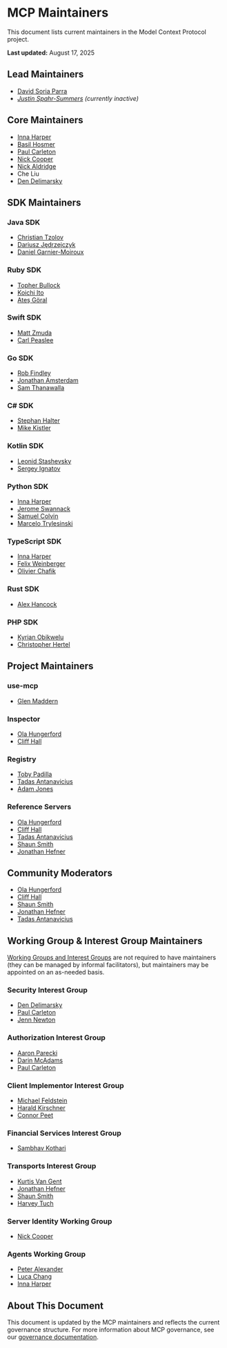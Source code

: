 # MCP Maintainers

This document lists current maintainers in the Model Context Protocol project.

**Last updated:** August 17, 2025

## Lead Maintainers

- [David Soria Parra](https://github.com/dsp-ant)
- _[Justin Spahr-Summers](https://github.com/jspahrsummers) (currently inactive)_

## Core Maintainers

- [Inna Harper](https://github.com/ihrpr)
- [Basil Hosmer](https://github.com/bhosmer-ant)
- [Paul Carleton](https://github.com/pcarleton)
- [Nick Cooper](https://github.com/nicknotfun)
- [Nick Aldridge](https://github.com/000-000-000-000-000)
- Che Liu
- [Den Delimarsky](https://github.com/localden)

## SDK Maintainers

### Java SDK

- [Christian Tzolov](https://github.com/tzolov)
- [Dariusz Jędrzejczyk](https://github.com/chemicL)
- [Daniel Garnier-Moiroux](https://github.com/Kehrlann)

### Ruby SDK

- [Topher Bullock](https://github.com/topherbullock)
- [Koichi Ito](https://github.com/koic)
- [Ateş Göral](https://github.com/atesgoral)

### Swift SDK

- [Matt Zmuda](https://github.com/mattt)
- [Carl Peaslee](https://github.com/carlpeaslee)

### Go SDK

- [Rob Findley](https://github.com/findleyr)
- [Jonathan Amsterdam](https://github.com/jba)
- [Sam Thanawalla](https://github.com/samthanawalla)

### C# SDK

- [Stephan Halter](https://github.com/halter73)
- [Mike Kistler](https://github.com/mikekistler)

### Kotlin SDK

- [Leonid Stashevsky](https://github.com/e5l)
- [Sergey Ignatov](https://github.com/ignatov)

### Python SDK

- [Inna Harper](https://github.com/ihrpr)
- [Jerome Swannack](https://github.com/jerome3o)
- [Samuel Colvin](https://github.com/samuelcolvin)
- [Marcelo Trylesinski](https://github.com/Kludex)

### TypeScript SDK

- [Inna Harper](https://github.com/ihrpr)
- [Felix Weinberger](https://github.com/felixweinberger)
- [Olivier Chafik](https://github.com/ochafik)

### Rust SDK

- [Alex Hancock](https://github.com/alexhancock)

### PHP SDK

- [Kyrian Obikwelu](https://github.com/CodeWithKyrian)
- [Christopher Hertel](https://github.com/chr-hertel)

## Project Maintainers

### use-mcp

- [Glen Maddern](https://github.com/geelen)

### Inspector

- [Ola Hungerford](https://github.com/olaservo)
- [Cliff Hall](https://github.com/cliffhall)

### Registry

- [Toby Padilla](https://github.com/toby)
- [Tadas Antanavicius](https://github.com/tadasant)
- [Adam Jones](https://github.com/domdomegg)

### Reference Servers

- [Ola Hungerford](https://github.com/olaservo)
- [Cliff Hall](https://github.com/cliffhall)
- [Tadas Antanavicius](https://github.com/tadasant)
- [Shaun Smith](https://github.com/evalstate)
- [Jonathan Hefner](https://github.com/jonathanhefner)

## Community Moderators

- [Ola Hungerford](https://github.com/olaservo)
- [Cliff Hall](https://github.com/cliffhall)
- [Shaun Smith](https://github.com/evalstate)
- [Jonathan Hefner](https://github.com/jonathanhefner)
- [Tadas Antanavicius](https://github.com/tadasant)

## Working Group & Interest Group Maintainers

[Working Groups and Interest Groups](https://modelcontextprotocol.io/community/working-interest-groups) are not required to have maintainers (they can be managed by informal facilitators), but maintainers may be appointed on an as-needed basis.

### Security Interest Group

- [Den Delimarsky](https://github.com/dend)
- [Paul Carleton](https://github.com/pcarleton)
- [Jenn Newton](https://github.com/jenn-newton)

### Authorization Interest Group

- [Aaron Parecki](https://github.com/aaronpk)
- [Darin McAdams](https://github.com/D-McAdams)
- [Paul Carleton](https://github.com/pcarleton)

### Client Implementor Interest Group

- [Michael Feldstein](https://github.com/msfeldstein)
- [Harald Kirschner](https://github.com/digitarald)
- [Connor Peet](https://github.com/connor4312)

### Financial Services Interest Group

- [Sambhav Kothari](https://github.com/sambhav)

### Transports Interest Group

- [Kurtis Van Gent](https://github.com/kurtisvg)
- [Jonathan Hefner](https://github.com/jonathanhefner)
- [Shaun Smith](https://github.com/evalstate)
- [Harvey Tuch](https://github.com/htuch)

### Server Identity Working Group

- [Nick Cooper](https://github.com/nicknotfun)

### Agents Working Group

- [Peter Alexander](https://github.com/pja-ant)
- [Luca Chang](https://github.com/LucaButBoring)
- [Inna Harper](https://github.com/ihrpr)

## About This Document

This document is updated by the MCP maintainers and reflects the current
governance structure. For more information about MCP governance, see our
[governance documentation](https://modelcontextprotocol.io/community/governance).
